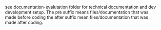 see documentation-evalutation folder 
for technical documentation and dev development setup.
The pre suffix means files/documentation that was made before coding
the after suffix mean files/documentation that was made after coding.
